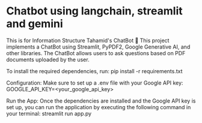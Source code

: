 # Chatbot using langchain, streamlit and gemini
This is for Information Structure
Tahamid's ChatBot 🤖
This project implements a ChatBot using Streamlit, PyPDF2, Google Generative AI, and other libraries. The ChatBot allows users to ask questions based on PDF documents uploaded by the user.

To install the required dependencies, run:
pip install -r requirements.txt

Configuration: Make sure to set up a .env file with your Google API key: GOOGLE_API_KEY=<your_google_api_key>


Run the App:
Once the dependencies are installed and the Google API key is set up, you can run the application by executing the following command in your terminal:
streamlit run app.py
